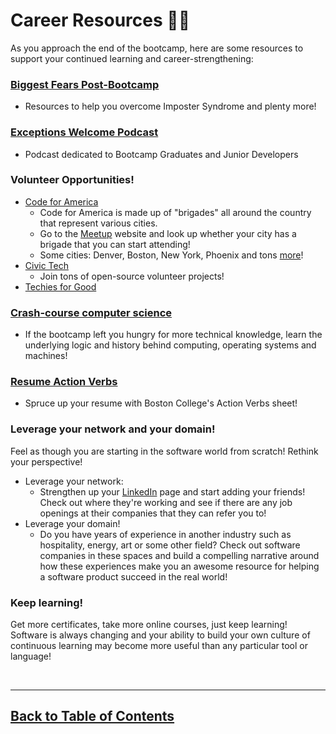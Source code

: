 # Career Resources 🚵‍♀️

As you approach the end of the bootcamp, here are some resources to support your continued learning and career-strengthening:

### [Biggest Fears Post-Bootcamp](https://docs.google.com/document/d/12PU7WN6YTF-XAswPaYOBFMwfJDoGDbtaaxMvhGj2xMQ/edit)
- Resources to help you overcome Imposter Syndrome and plenty more!

### [Exceptions Welcome Podcast](http://www.exceptionswelcome.com/)
- Podcast dedicated to Bootcamp Graduates and Junior Developers

### Volunteer Opportunities!
- [Code for America](https://www.codeforamerica.org/)
    - Code for America is made up of "brigades" all around the country that represent various cities. 
    - Go to the [Meetup](https://www.meetup.com/) website and look up whether your city has a brigade that you can start attending!
    - Some cities: Denver, Boston, New York, Phoenix and tons [more](https://en.wikipedia.org/wiki/Code_for_America)!
- [Civic Tech](https://civictech.guide/)
    - Join tons of open-source volunteer projects!
- [Techies for Good](https://www.techiesforgood.com/)

### [Crash-course computer science](https://youtu.be/O5nskjZ_GoI)
- If the bootcamp left you hungry for more technical knowledge, learn the underlying logic and history behind computing, operating systems and machines!

### [Resume Action Verbs](https://www.bc.edu/content/dam/files/offices/careers/pdf/actionverbsforweb_03.pdf)
- Spruce up your resume with Boston College's Action Verbs sheet!

### Leverage your network and your domain!

Feel as though you are starting in the software world from scratch! Rethink your perspective!
- Leverage your network:
    - Strengthen up your [LinkedIn](https://linkedin.com) page and start adding your friends! Check out where they're working and see if there are any job openings at their companies that they can refer you to!
- Leverage your domain!
    - Do you have years of experience in another industry such as hospitality, energy, art or some other field? Check out software companies in these spaces and build a compelling narrative around how these experiences make you an awesome resource for helping a software product succeed in the real world!

### Keep learning!

Get more certificates, take more online courses, just keep learning! Software is always changing and your ability to build your own culture of continuous learning may become more useful than any particular tool or language!

<br>

<hr>

## [Back to Table of Contents](./README.md)